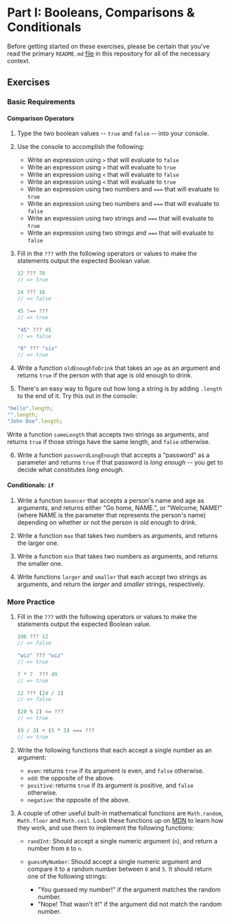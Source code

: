 # Part I: Booleans, Comparisons & Conditionals

Before getting started on these exercises, please be certain that you've read the primary `README.md` [file](../README.md) in this repository for all of the necessary context.

## Exercises

### Basic Requirements

#### Comparison Operators

1. Type the two boolean values -- `true` and `false` -- into your console.

2. Use the console to accomplish the following:

    + Write an expression using `>` that will evaluate to `false`
    + Write an expression using `>` that will evaluate to `true`
    + Write an expression using `<` that will evaluate to `false`
    + Write an expression using `<` that will evaluate to `true`
    + Write an expression using two numbers and `===` that will evaluate to `true`
    + Write an expression using two numbers and `===` that will evaluate to `false`
    + Write an expression using two strings and `===` that will evaluate to `true`
    + Write an expression using two strings and `===` that will evaluate to `false`

3. Fill in the `???` with the following operators or values to make the statements
   output the expected Boolean value.

   ```js
   12 ??? 78
   // => true

   24 ??? 16
   // => false

   45 !== ???
   // => true

   "45" ??? 45
   // => false

   "6" ??? "six"
   // => true
   ```

4. Write a function `oldEnoughToDrink` that takes an `age` as an argument and
   returns `true` if the person with that age is old enough to drink.

5. There's an easy way to figure out how long a string is by adding `.length` to
   the end of it. Try this out in the console:

  ```js
  "hello".length;
  "".length;
  "John Doe".length;
  ```

  Write a function `sameLength` that accepts two strings as arguments, and
  returns `true` if those strings have the same length, and `false` otherwise.

6. Write a function `passwordLongEnough` that accepts a "password" as a
   parameter and returns `true` if that password is *long enough* -- you get to
   decide what constitutes *long enough*.

#### Conditionals: `if`

1. Write a function `bouncer` that accepts a person's name and age as arguments,
   and returns either "Go home, NAME.", or "Welcome, NAME!" (where NAME is the
   parameter that represents the person's name) depending on whether or not the
   person is old enough to drink.

2. Write a function `max` that takes two numbers as arguments, and returns the
   larger one.

3. Write a function `min` that takes two numbers as arguments, and returns the
   smaller one.

4. Write functions `larger` and `smaller` that each accept two strings as
   arguments, and return the *larger* and *smaller* strings, respectively.

### More Practice

1. Fill in the `???` with the following operators or values to make the statements
   output the expected Boolean value.

   ```js
   106 ??? 12
   // => false

   "wiz" ??? "wiz"
   // => true

   7 * 7  ??? 49
   // => true

   12 ??? (24 / 2)
   // => false

   (20 % 2) <= ???
   // => true

   (9 / 3) + (5 * 5) === ???
   // => true
   ```

2. Write the following functions that each accept a single number as an
   argument:

    + `even`: returns `true` if its argument is even, and `false` otherwise.
    + `odd`: the opposite of the above.
    + `positive`: returns `true` if its argument is positive, and `false` otherwise.
    + `negative`: the opposite of the above.

3. A couple of other useful built-in mathematical functions are `Math.random`,
   `Math.floor` and `Math.ceil`. Look these functions up on
   [MDN](https://developer.mozilla.org/en-US/docs/Web/JavaScript/Reference/Global_Objects/Math)
   to learn how they work, and use them to implement the following functions:

   + `randInt`: Should accept a single numeric argument (`n`), and return a
     number from `0` to `n`.
   + `guessMyNumber`: Should accept a single numeric argument and compare it to
     a random number between `0` and `5`. It should return one of the following
     strings:

     - "You guessed my number!" if the argument matches the random number.
     - "Nope! That wasn't it!" if the argument did not match the random number.
